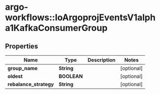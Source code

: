 # argo-workflows::IoArgoprojEventsV1alpha1KafkaConsumerGroup

## Properties
Name | Type | Description | Notes
------------ | ------------- | ------------- | -------------
**group_name** | **String** |  | [optional] 
**oldest** | **BOOLEAN** |  | [optional] 
**rebalance_strategy** | **String** |  | [optional] 


